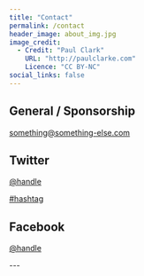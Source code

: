 ```yaml
---
title: "Contact"
permalink: /contact
header_image: about_img.jpg
image_credit: 
  - Credit: "Paul Clark"
    URL: "http://paulclarke.com"
    Licence: "CC BY-NC"
social_links: false
---
```


<section class="contact">
	<div class="content">
		<div class="contact_item">
			<h1 class="fa fa-envelope-square fa-lg">General / Sponsorship</h1>
			<p><a href="something@something-else.com">something@something-else.com</a></p>
		</div>
		<div class="contact_item">
			<h1 class="fa fa-twitter-square fa-lg">Twitter</h1>
			<p><a href="https://twitter.com/#">@handle</a></p>
			<p><a href="https://twitter.com/#">#hashtag</a></p>
		</div>
		<div class="contact_item">
			<h1 class="fa fa-facebook-square fa-lg">Facebook</h1>
			<p><a href="https://facebook.com/#">@handle</a></p>
		</div>
	</div>
</section>
---